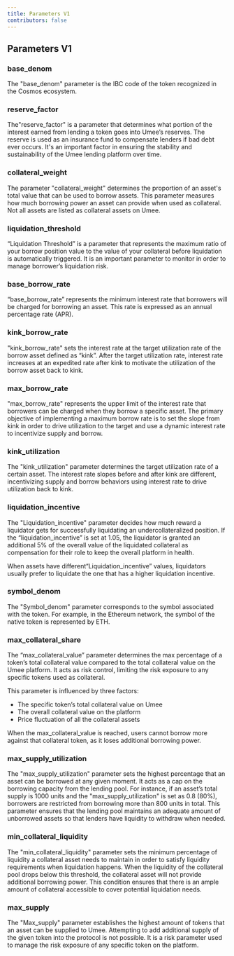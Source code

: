 ```yaml
---
title: Parameters V1
contributors: false
---
```


## Parameters V1

### base_denom

The "base_denom" parameter is the IBC code of the token recognized in the Cosmos ecosystem.

### reserve_factor

The"reserve_factor" is a parameter that determines what portion of the interest earned from lending a token goes into Umee’s reserves. The reserve is used as an insurance fund to compensate lenders if bad debt ever occurs. It's an important factor in ensuring the stability and sustainability of the Umee lending platform over time.

### collateral_weight

The parameter "collateral_weight" determines the proportion of an asset's total value that can be used to borrow assets. This parameter measures how much borrowing power an asset can provide when used as collateral. Not all assets are listed as collateral assets on Umee.

### liquidation_threshold

“Liquidation Threshold” is a parameter that represents the maximum ratio of your borrow position value to the value of your collateral before liquidation is automatically triggered. It is an important parameter to monitor in order to manage borrower’s liquidation risk.

### base_borrow_rate

“base_borrow_rate” represents the minimum interest rate that borrowers will be charged for borrowing an asset. This rate is expressed as an annual percentage rate (APR).

### kink_borrow_rate

"kink_borrow_rate" sets the interest rate at the target utilization rate of the borrow asset defined as “kink”. After the target utilization rate, interest rate increases at an expedited rate after kink to motivate the utilization of the borrow asset back to kink.

### max_borrow_rate

"max_borrow_rate" represents the upper limit of the interest rate that borrowers can be charged when they borrow a specific asset. The primary objective of implementing a maximum borrow rate is to set the slope from kink in order to drive utilization to the target and use a dynamic interest rate to incentivize supply and borrow.

### kink_utilization

The "kink_utilization" parameter determines the target utilization rate of a certain asset. The interest rate slopes before and after kink are different, incentivizing supply and borrow behaviors using interest rate to drive utilization back to kink.

### liquidation_incentive

The "Liquidation_incentive" parameter decides how much reward a liquidator gets for successfully liquidating an undercollateralized position.
If the “liquidation_incentive” is set at 1.05, the liquidator is granted an additional 5% of the overall value of the liquidated collateral as compensation for their role to keep the overall platform in health.

When assets have different“Liquidation_incentive” values, liquidators usually prefer to liquidate the one that has a higher liquidation incentive.

### symbol_denom

The "Symbol_denom" parameter corresponds to the symbol associated with the token. For example, in the Ethereum network, the symbol of the native token is represented by ETH.

### max_collateral_share

The “max_collateral_value” parameter determines the max percentage of a token’s total collateral value compared to the total collateral value on the Umee platform. It acts as risk control, limiting the risk exposure to any specific tokens used as collateral.

This parameter is influenced by three factors:

- The specific token’s total collateral value on Umee
- The overall collateral value on the platform
- Price fluctuation of all the collateral assets

When the max_collateral_value is reached, users cannot borrow more against that collateral token, as it loses additional borrowing power.

### max_supply_utilization

The "max_supply_utilization" parameter sets the highest percentage that an asset can be borrowed at any given moment. It acts as a cap on the borrowing capacity from the lending pool. For instance, if an asset’s total supply is 1000 units and the "max_supply_utilization" is set as 0.8 (80%), borrowers are restricted from borrowing more than 800 units in total. This parameter ensures that the lending pool maintains an adequate amount of unborrowed assets so that lenders have liquidity to withdraw when needed.

### min_collateral_liquidity

The "min_collateral_liquidity" parameter sets the minimum percentage of liquidity a collateral asset needs to maintain in order to satisfy liquidity requirements when liquidation happens. When the liquidity of the collateral pool drops below this threshold, the collateral asset will not provide additional borrowing power. This condition ensures that there is an ample amount of collateral accessible to cover potential liquidation needs.

### max_supply

The "Max_supply" parameter establishes the highest amount of tokens that an asset can be supplied to Umee. Attempting to add additional supply of the given token into the protocol is not possible. It is a risk parameter used to manage the risk exposure of any specific token on the platform.
